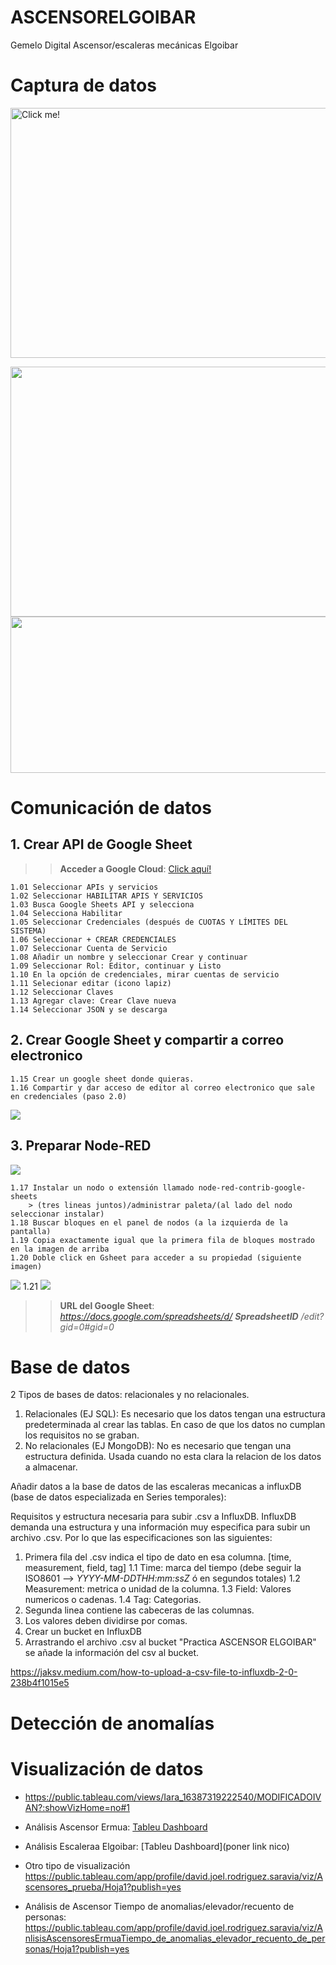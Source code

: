 # ASCENSORELGOIBAR
Gemelo Digital Ascensor/escaleras mecánicas Elgoibar



# Captura de datos 
<a href="https://arakistech.github.io/Castilla/#17.5/43.211867/-2.411639/-124/53"> <img src="https://github.com/Arakistech/ASCENSORELGOIBAR/blob/main/IMG/mapa.jpg?raw=true" alt="Click me!" width="800" height="400" /> </a>


<img src="https://github.com/Arakistech/ASCENSORELGOIBAR/blob/main/IMG/Acelerometro.jpeg?raw=true" width="800" height="400">


<img src="https://github.com/Arakistech/ASCENSORELGOIBAR/blob/main/IMG/vibraciones.png?raw=true" width="1000" height="250">


# Comunicación de datos

## 1. Crear API de Google Sheet

>> **Acceder a Google Cloud**: [Click aquí!](https://console.cloud.google.com/welcome?authuser=1&hl=es&inv=1&invt=Abnbrw&project=weighty-fabric-448414-r0)

    1.01 Seleccionar APIs y servicios
    1.02 Seleccionar HABILITAR APIS Y SERVICIOS
    1.03 Busca Google Sheets API y selecciona
    1.04 Selecciona Habilitar
    1.05 Seleccionar Credenciales (después de CUOTAS Y LÍMITES DEL SISTEMA)
    1.06 Seleccionar + CREAR CREDENCIALES
    1.07 Seleccionar Cuenta de Servicio
    1.08 Añadir un nombre y seleccionar Crear y continuar
    1.09 Seleccionar Rol: Editor, continuar y Listo
    1.10 En la opción de credenciales, mirar cuentas de servicio
    1.11 Selecionar editar (icono lapiz)
    1.12 Seleccionar Claves
    1.13 Agregar clave: Crear Clave nueva
    1.14 Seleccionar JSON y se descarga

## 2. Crear Google Sheet y compartir a correo electronico

    1.15 Crear un google sheet donde quieras.
    1.16 Compartir y dar acceso de editor al correo electronico que sale en credenciales (paso 2.0)
<img src="https://github.com/Arakistech/ASCENSORELGOIBAR/blob/main/IMG/acceso%20a%20correo%20electronico.png">


## 3. Preparar Node-RED

<img src="https://github.com/Arakistech/ASCENSORELGOIBAR/blob/main/IMG/Flujo2_Node-RED.png">

    1.17 Instalar un nodo o extensión llamado node-red-contrib-google-sheets
        > (tres lineas juntos)/administrar paleta/(al lado del nodo seleccionar instalar)
    1.18 Buscar bloques en el panel de nodos (a la izquierda de la pantalla)
    1.19 Copia exactamente igual que la primera fila de bloques mostrado en la imagen de arriba
    1.20 Doble click en Gsheet para acceder a su propiedad (siguiente imagen)
<img src="https://github.com/Arakistech/ASCENSORELGOIBAR/blob/main/IMG/Editar%20Nodo%20GSheet.png">
    1.21 
<img src="https://github.com/Arakistech/ASCENSORELGOIBAR/blob/main/IMG/EditarNodoGauth.png">

>> **URL del Google Sheet**: *https://docs.google.com/spreadsheets/d/     **SpreadsheetID**     /edit?gid=0#gid=0*



# Base de datos
2 Tipos de bases de datos: relacionales y no relacionales. 
  1. Relacionales (EJ SQL): Es necesario que los datos tengan una estructura predeterminada al crear las tablas. En caso de que los datos no cumplan los requisitos no se graban.
  2. No relacionales (EJ MongoDB): No es necesario que tengan una estructura definida. Usada cuando no esta clara la     relacion de los datos a almacenar.
 
  
  Añadir datos a la base de datos de las escaleras mecanicas a influxDB (base de datos especializada en Series temporales): 

  Requisitos y estructura necesaria para subir .csv a InfluxDB. InfluxDB demanda una estructura y una información muy especifica para subir un archivo .csv. Por lo que las especificaciones son las siguientes:
  1. Primera fila del .csv indica el tipo de dato en esa columna. [time, measurement, field, tag]
       1.1 Time: marca del tiempo (debe seguir la ISO8601 --> *YYYY-MM-DDTHH:mm:ssZ* ó en segundos totales)
       1.2 Measurement: metrica o unidad de la columna.
       1.3 Field: Valores numericos o cadenas.
       1.4 Tag: Categorias.
  3. Segunda linea contiene las cabeceras de las columnas. 
  4. Los valores deben dividirse por comas.
  5. Crear un bucket en InfluxDB
  6. Arrastrando el archivo .csv al bucket "Practica ASCENSOR ELGOIBAR" se añade la información del csv al bucket. 
  

https://jaksv.medium.com/how-to-upload-a-csv-file-to-influxdb-2-0-238b4f1015e5

# Detección de anomalías


# Visualización de datos

- https://public.tableau.com/views/Iara_16387319222540/MODIFICADOIVAN?:showVizHome=no#1

- Análisis Ascensor Ermua: [Tableu Dashboard](https://public.tableau.com/app/profile/jae.alkorta/viz/AnalisisascensorErmua/Dashboard1?publish=yes)
- Análisis Escaleraa Elgoibar: [Tableu Dashboard](poner link nico)

- Otro tipo de visualización https://public.tableau.com/app/profile/david.joel.rodriguez.saravia/viz/Ascensores_prueba/Hoja1?publish=yes
- Análisis de Ascensor Tiempo de anomalias/elevador/recuento de personas: https://public.tableau.com/app/profile/david.joel.rodriguez.saravia/viz/AnlisisAscensoresErmuaTiempo_de_anomalias_elevador_recuento_de_personas/Hoja1?publish=yes
  

